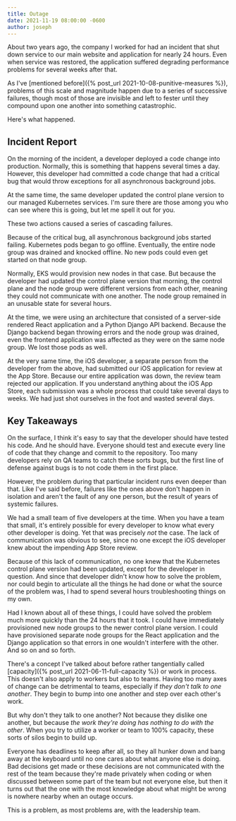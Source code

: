 ```yaml
---
title: Outage
date: 2021-11-19 08:00:00 -0600
author: joseph
---
```


About two years ago, the company I worked for had an incident that shut down service to our main website and application for nearly 24 hours. Even when service was restored, the application suffered degrading performance problems for several weeks after that.

As I've [mentioned before]({% post_url 2021-10-08-punitive-measures %}), problems of this scale and magnitude happen due to a series of successive failures, though most of those are invisible and left to fester until they compound upon one another into something catastrophic.

Here's what happened.

## Incident Report

On the morning of the incident, a developer deployed a code change into production. Normally, this is something that happens several times a day. However, this developer had committed a code change that had a critical bug that would throw exceptions for all asynchronous background jobs.

At the same time, the same developer updated the control plane version to our managed Kubernetes services. I'm sure there are those among you who can see where this is going, but let me spell it out for you.

These two actions caused a series of cascading failures.

Because of the critical bug, all asynchronous background jobs started failing. Kubernetes pods began to go offline. Eventually, the entire node group was drained and knocked offline. No new pods could even get started on that node group.

Normally, EKS would provision new nodes in that case. But because the developer had updated the control plane version that morning, the control plane and the node group were different versions from each other, meaning they could not communicate with one another. The node group remained in an unusable state for several hours.

At the time, we were using an architecture that consisted of a server-side rendered React application and a Python Django API backend. Because the Django backend began throwing errors and the node group was drained, even the frontend application was affected as they were on the same node group. We lost those pods as well.

At the very same time, the iOS developer, a separate person from the developer from the above, had submitted our iOS application for review at the App Store. Because our entire application was down, the review team rejected our application. If you understand anything about the iOS App Store, each submission was a whole process that could take several days to weeks. We had just shot ourselves in the foot and wasted several days.

## Key Takeaways

On the surface, I think it's easy to say that the developer should have tested his code. And he should have. Everyone should test and execute every line of code that they change and commit to the repository. Too many developers rely on QA teams to catch these sorts bugs, but the first line of defense against bugs is to not code them in the first place.

However, the problem during that particular incident runs even deeper than that. Like I've said before, failures like the ones above don't happen in isolation and aren't the fault of any one person, but the result of years of systemic failures.

We had a small team of five developers at the time. When you have a team that small, it's entirely possible for every developer to know what every other developer is doing. Yet that was precisely *not* the case. The lack of communication was obvious to see, since no one except the iOS developer knew about the impending App Store review.

Because of this lack of communication, no one knew that the Kubernetes control plane version had been updated, except for the developer in question. And since that developer didn't know how to solve the problem, nor could begin to articulate all the things he had done or what the source of the problem was, I had to spend several hours troubleshooting things on my own.

Had I known about all of these things, I could have solved the problem much more quickly than the 24 hours that it took. I could have immediately provisioned new node groups to the newer control plane version. I could have provisioned separate node groups for the React application and the Django application so that errors in one wouldn't interfere with the other. And so on and so forth.

There's a concept I've talked about before rather tangentially called [capacity]({% post_url 2021-06-11-full-capacity %}) or work in process. This doesn't also apply to workers but also to teams. Having too many axes of change can be detrimental to teams, especially if *they don't talk to one another*. They begin to bump into one another and step over each other's work.

But why don't they talk to one another? Not because they dislike one another, but because *the work they're doing has nothing to do with the other*. When you try to utilize a worker or team to 100% capacity, these sorts of silos begin to build up.

Everyone has deadlines to keep after all, so they all hunker down and bang away at the keyboard until no one cares about what anyone else is doing. Bad decisions get made or these decisions are not communicated with the rest of the team because they're made privately when coding or when discussed between some part of the team but not everyone else, but then it turns out that the one with the most knowledge about what might be wrong is nowhere nearby when an outage occurs.

This is a problem, as most problems are, with the leadership team.
